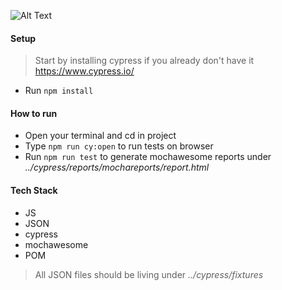![Alt Text](https://drive.google.com/uc?export=view&id=1MJeH1KPLXISZkVcv25JsUUF_IcRWgwLK)

#### Setup

> Start by installing cypress if you already don't have it https://www.cypress.io/
+ Run ``npm install``

#### How to run

+ Open your terminal and cd in project
+ Type ``npm run cy:open`` to run tests on browser
+ Run ``npm run test`` to generate mochawesome reports under *../cypress/reports/mochareports/report.html*

#### Tech Stack

+ JS
+ JSON
+ cypress
+ mochawesome
+ POM

> All JSON files should be living under *../cypress/fixtures*

